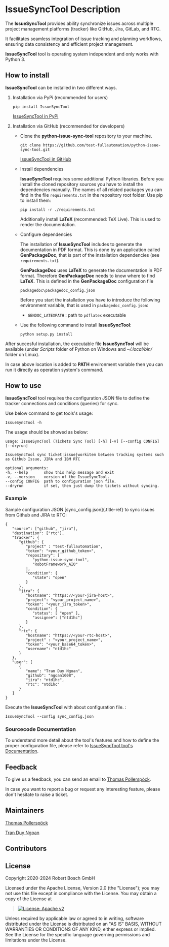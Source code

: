# IssueSyncTool Description

The **IssueSyncTool** provides ability synchronize issues across
multiple project management platforms (tracker) like GitHub, Jira,
GitLab, and RTC.

It facilitates seamless integration of issue tracking and planning
workflows, ensuring data consistency and efficient project management.

**IssueSyncTool** tool is operating system independent and only works
with Python 3.

## How to install

**IssueSyncTool** can be installed in two different ways.

1.  Installation via PyPi (recommended for users)

    ``` 
    pip install IssueSyncTool
    ```

    [IssueSyncTool in
    PyPi](https://pypi.org/project/python-issue-sync-tool/)

2.  Installation via GitHub (recommended for developers)

    -   Clone the **python-issue-sync-tool** repository to your machine.

        ``` 
        git clone https://github.com/test-fullautomation/python-issue-sync-tool.git
        ```

        [IssueSyncTool in
        GitHub](https://github.com/test-fullautomation/python-issue-sync-tool)

    -   Install dependencies

        **IssueSyncTool** requires some additional Python libraries.
        Before you install the cloned repository sources you have to
        install the dependencies manually. The names of all related
        packages you can find in the file `requirements.txt` in the
        repository root folder. Use pip to install them:

        ``` 
        pip install -r ./requirements.txt
        ```

        Additionally install **LaTeX** (recommended: TeX Live). This is
        used to render the documentation.

    -   Configure dependencies

        The installation of **IssueSyncTool** includes to generate the
        documentation in PDF format. This is done by an application
        called **GenPackageDoc**, that is part of the installation
        dependencies (see `requirements.txt`).

        **GenPackageDoc** uses **LaTeX** to generate the documentation
        in PDF format. Therefore **GenPackageDoc** needs to know where
        to find **LaTeX**. This is defined in the **GenPackageDoc**
        configuration file

        ``` 
        packagedoc\packagedoc_config.json
        ```

        Before you start the installation you have to introduce the
        following environment variable, that is used in
        `packagedoc_config.json`:

        -   `GENDOC_LATEXPATH` : path to `pdflatex` executable

    -   Use the following command to install **IssueSyncTool**:

        ``` 
        python setup.py install
        ```

After succesful installation, the executable file **IssueSyncTool** will
be available (under *Scripts* folder of Python on Windows and
*\~/.local/bin/* folder on Linux).

In case above location is added to **PATH** environment variable then
you can run it directly as operation system\'s command.

## How to use

**IssueSyncTool** tool requires the configuration JSON file to define
the tracker connections and conditions (queries) for sync.

Use below command to get tools\'s usage:

    IssueSyncTool -h

The usage should be showed as below:

    usage: IssueSyncTool (Tickets Sync Tool) [-h] [-v] [--config CONFIG] [--dryrun]

    IssueSyncTool sync ticket|issue|workitem between tracking systems such as Github Issue, JIRA and IBM RTC

    optional arguments:
    -h, --help       show this help message and exit
    -v, --version    version of the IssueSyncTool.
    --config CONFIG  path to configuration json file.
    --dryrun         if set, then just dump the tickets without syncing.

### Example

Sample configuration JSON [sync_config.json]{.title-ref} to sync issues
from Github and JIRA to RTC:

    {
       "source": ["github", "jira"],
       "destination": ["rtc"],
       "tracker": {
          "github": {
             "project" : "test-fullautomation",
             "token": "<your_github_token>",
             "repository": [
                "python-issue-sync-tool",
                "RobotFramework_AIO"
             ],
             "condition": {
                "state": "open"
             }
          },
          "jira": {
             "hostname": "https://<your-jira-host>",
             "project": "<your_project_name>",
             "token": "<your_jira_token>",
             "condition": {
                "status": [ "open" ],
                "assignee": ["ntd1hc"]
             }
          },
          "rtc": {
             "hostname": "https://<your-rtc-host>",
             "project" : "<your_project_name>",
             "token": "<your_base64_token>",
             "username": "ntd1hc"
          }
       },
       "user": [
          {
             "name": "Tran Duy Ngoan",
             "github": "ngoan1608",
             "jira": "ntd1hc",
             "rtc": "ntd1hc"
          }
       ]
    }

Execute the **IssueSyncTool** with about configuration file. :

    IssueSyncTool --config sync_config.json

### Sourcecode Documentation

To understand more detail about the tool\'s features and how to define
the proper configuration file, please refer to [IssueSyncTool tool's
Documentation](https://github.com/test-fullautomation/python-issue-sync-tool/blob/develop/IssueSyncTool/IssueSyncTool.pdf).

## Feedback

To give us a feedback, you can send an email to [Thomas
Pollerspöck](mailto:Thomas.Pollerspoeck@de.bosch.com).

In case you want to report a bug or request any interesting feature,
please don\'t hesitate to raise a ticket.

## Maintainers

[Thomas Pollerspöck](mailto:Thomas.Pollerspoeck@de.bosch.com)

[Tran Duy Ngoan](mailto:Ngoan.TranDuy@vn.bosch.com)

## Contributors

## License

Copyright 2020-2024 Robert Bosch GmbH

Licensed under the Apache License, Version 2.0 (the \"License\"); you
may not use this file except in compliance with the License. You may
obtain a copy of the License at

> [![License: Apache
> v2](https://img.shields.io/pypi/l/robotframework.svg)](http://www.apache.org/licenses/LICENSE-2.0.html)

Unless required by applicable law or agreed to in writing, software
distributed under the License is distributed on an \"AS IS\" BASIS,
WITHOUT WARRANTIES OR CONDITIONS OF ANY KIND, either express or implied.
See the License for the specific language governing permissions and
limitations under the License.
